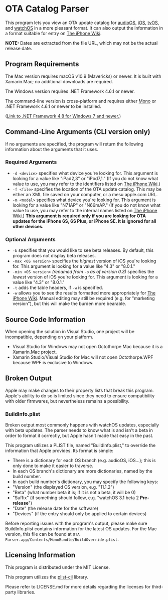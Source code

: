 # OTA Catalog Parser
This program lets you view an OTA update catalog for [audioOS](https://mesu.apple.com/assets/audio/com_apple_MobileAsset_SoftwareUpdate/com_apple_MobileAsset_SoftwareUpdate.xml), [iOS](https://mesu.apple.com/assets/com_apple_MobileAsset_SoftwareUpdate/com_apple_MobileAsset_SoftwareUpdate.xml), [tvOS](https://mesu.apple.com/assets/tv/com_apple_MobileAsset_SoftwareUpdate/com_apple_MobileAsset_SoftwareUpdate.xml), and [watchOS](https://mesu.apple.com/assets/watch/com_apple_MobileAsset_SoftwareUpdate/com_apple_MobileAsset_SoftwareUpdate.xml) in a more pleasant format. It can also output the information in a format suitable for entry on [The iPhone Wiki](https://www.theiphonewiki.com/wiki/OTA_Updates).

__NOTE:__ Dates are extracted from the file URL, which may not be the actual release date.

## Program Requirements
The Mac version requires macOS v10.9 (Mavericks) or newer. It is built with Xamarin.Mac; no additional downloads are required.

The Windows version requires .NET Framework 4.6.1 or newer.

The command-line version is cross-platform and requires either [Mono](http://www.mono-project.com/) or .NET Framework 4.6.1 or newer to be installed.

([Link to .NET Framework 4.8 for Windows 7 and newer.](https://support.microsoft.com/help/4503548/microsoft-net-framework-4-8-offline-installer-for-windows))

## Command-Line Arguments (CLI version only)
If no arguments are specified, the program will return the following information about the arguments that it uses.

### Required Arguments
* `-d <device>` specifies what device you're looking for. This argument is looking for a value like "iPad2,3" or "iPod7,1." (If you do not know what value to use, you may refer to the identifiers listed on [The iPhone Wiki](https://www.theiphonewiki.com/wiki/Models).)
* `-f <file>` specifies the location of the OTA update catalog. This may be either an XML file saved on your computer, or a mesu.apple.com URL.
* `-m <model>` specifies what device you're looking for. This argument is looking for a value like "N71AP" or "N66mAP." (If you do not know what value to use, you may refer to the internal names listed on [The iPhone Wiki](https://www.theiphonewiki.com/wiki/Models).) __This argument is required only if you are looking for OTA updates for the iPhone 6S, 6S Plus, or iPhone SE. It is ignored for all other devices.__

### Optional Arguments
* `-b` specifies that you would like to see beta releases. By default, this program does not display beta releases.
* `-max <OS version>` specifies the _highest_ version of iOS you're looking for. This argument is looking for a value like "4.3" or "8.0.1."
* `-min <OS version>` _(renamed from_ `-o` _as of version 0.3)_ specifies the _lowest_ version of iOS you're looking for. This argument is looking for a value like "4.3" or "8.0.1."
* `-t` adds the table headers, if `-w` is specified.
* `-w` allows you to see the results formatted more appropriately for [The iPhone Wiki](https://www.theiphonewiki.com/wiki/OTA_Updates). Manual editing may still be required (e.g. for "marketing version"), but this will make the burden more bearable.

## Source Code Information
When opening the solution in Visual Studio, one project will be incompatible, depending on your platform.

* Visual Studio for Windows may not open Octothorpe.Mac because it is a Xamarin.Mac project.
* Xamarin Studio/Visual Studio for Mac will not open Octothorpe.WPF because WPF is exclusive to Windows.

## Broken Output
Apple may make changes to their property lists that break this program. Apple's ability to do so is limited since they need to ensure compatibility with older firmwares, but nevertheless remains a possibility.

### BuildInfo.plist
Broken output most commonly happens with watchOS updates, especially with beta updates. The parser needs to know what is and isn't a beta in order to format it correctly, but Apple hasn't made that easy in the past.

This program utilizes a PLIST file, named "BuildInfo.plist," to override the information that Apple provides. Its format is simple:

* There is a dictionary for each OS branch (e.g. audioOS, iOS…); this is only done to make it easier to traverse.
* In each OS branch's dictionary are more dictionaries, named by the build number.
* In each build number's dictionary, you may specify the following keys:
 * "Version" (the displayed OS version, e.g. "11.1.2")
 * "Beta" (what number beta it is; if it is not a beta, it will be 0)
 * "Suffix" (if something should follow, e.g. "watchOS 3.1 beta 2 **Pre-release**")
 * "Date" (the release date for the software)
 * "Devices" (if the entry should only be applied to certain devices)

Before reporting issues with the program's output, please make sure BuildInfo.plist contains information for the latest OS updates. For the Mac version, this file can be found at `OTA Parser.app/Contents/MonoBundle/BuildOverride.plist`.

## Licensing Information
This program is distributed under the MIT License.

This program utilizes the [plist-cil](https://github.com/claunia/plist-cil) library.

Please refer to LICENSE.md for more details regarding the licenses for third-party libraries.
